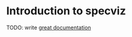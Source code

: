 # Introduction to specviz

TODO: write [great documentation](http://jacobian.org/writing/what-to-write/)
